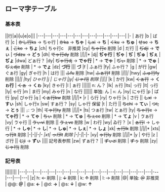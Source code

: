 ## ローマ字テーブル

### 基本表

||行|a|i|u|e|o|||
|---|---|---|---|---|---|---|---|---|---|---|---|
|- | あ行
|b | ば行
|c | ~~かし行ks~~ → ちゃ行 | ~~かka~~ → **ちゃ** | ~~しxi~~ → **ち** | ~~くku~~ → **ちゅ** | ~~せse~~ → **ちぇ** | ~~こko~~ → **ちょ**
|ch| ちゃ行c　非推奨
|cy| ~~ちゃ行c~~ 削除
|d | だ行 || ~~ぢdji~~ → **でぃ** | ~~づdzu~~ → **どぅ**
|dh| ~~でゃ行dy~~ 削除 |*|*|*|*|*
|dj| **ぢゃ行** | **ぢゃ** | **ぢ** | **ぢゅ** | **ぢぇ** | **ぢょ**
|dwa| どぁ行？
|dy| ~~ぢゃ行dj~~ → **でゃ行** | * → **でゃ** | ~~ぢぃ~~ 削除 | * → **でゅ** | ~~ぢぇdje~~ 削除 | * → **でょ**
|dz| **づ行** ||| **づ**
|f | ふぁ行
|fy| ふゃ行？
|g | が行
|gw| ぐぁ行
|gy| ぎゃ行
|h | は行 ||| ~~ふfu~~ 削除
|hw| ~~ふぁ行f~~ 削除 |*|*||*|*
|hwy| ~~ふゅ行fy~~ 削除 |||*||
|hy| ひゃ行
|j | じゃ行
|jy| ~~じゃ行j~~ 削除 |*|*|*|*|*
|k | か行
|kw| ~~くぁ行~~ → **くゎ行** | ~~くぁ~~ → **くゎ**
|ky| きゃ行
|l | ぁ行 |||||| n: ん？
|lk| ヵ行
|lts| っ行
|lt| っ行
|ly| ゃ行
|m | ま行
|my| みゃ行
|n | な行 |||||| 単独: ん | `n`: ん
|ny| にゃ行
|p | ぱ行
|py| ぴゃ行
|q | ~~くぁ行kw~~ 削除 |*|*|*|*|*
|r | ら行
|ry| りゃ行
|s | さ行 || ~~しxi~~ → **すぃ**
|sh| しゃ行x
|sw| すぁ行？
|sy| しゃ行 保留
|t | た行 || ~~ちchi~~ → **てぃ** | ~~つt;~~ → **とぅ** ||| `;`: つ
|th| ~~てゃ行ty~~ 削除 |*|*|*|*|*
|ts| つぁ行
|tw| とぁ行
|ty| ~~ちゃ行c~~ → **てゃ行** | * → **てゃ** | ~~ちぃ~~ 削除 | * → **てゅ** | ~~ちぇce~~ 削除 | * → **てょ**
|v | ゔぁ行
|vy| ゔゃ行 || ~~ゔぃvi~~ 削除 || ~~ゔぇve~~ 削除
|w | わ行
|wy| ゐ行？
|x | ~~ぁ行l~~ → しゃ行 | * → **しゃ**| * → **し**| * → **しゅ**| * → **しぇ**| * → **しょ**
|xk| ~~ヵ行lk~~ 削除 |*|*|*|*|*
|xts| ~~っ行lt~~ 削除 |-|-|*|-|-
|xt| ~~っ行lt~~ 削除 |-|-|*|-|-
|xy| ~~ゃ行ly~~ 削除 |*|*|*|*|*
|y | や行
|z | ざ行 || ~~じji~~ → **ずぃ** |||| 記号表参照
|zw| ずぁ行？ || ~~ずぃzi~~ 削除 | ~~ずぅ~~ 削除
|zy| ~~じゃ行j~~ 削除

### 記号表

||||||||
|---|---|---|---|---|---|---|---|---|---|---|---|---|---|---|---|---|---|---|---|---|---|
|z| h: ~~←~~ 削除 | j: ~~↓~~ 削除 | k: ~~↑~~ 削除 | l: ~~→~~ 削除
|@| 単独: ~~＠~~ 非推奨 | @@: **＠** | @a: **←** | @d: **→** | @s: **↓** | @w: **↑**
